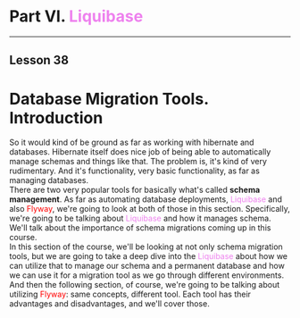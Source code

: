 #  Part VI. <span style="color:violet">Liquibase</span>
   ________________________________________
## Lesson 38 
#  Database Migration Tools. Introduction

So it would kind of be ground
as far as working with hibernate and databases.
Hibernate itself does nice job of being able to automatically manage schemas and things like that.
The problem is, it's kind of very rudimentary.
And it's functionality,
very basic functionality, as far as managing databases.
<br>
There are two very popular tools for basically
what's called <b>schema management</b>.
As far as automating database deployments,
<span style="color: violet;">Liquibase</span> and also <span style="color:red">Flyway</span>,
we're going to look at both of those in this section.
Specifically, we're going to be talking about <span style="color:violet">Liquibase</span> and how
it manages schema.  We'll talk about the importance of schema migrations coming up in this course.
<br>
In this section of the course, we'll be looking at not only schema migration tools, 
but we are going to take a deep dive into the <span style="color:violet">Liquibase</span> 
about how we can utilize that to manage our schema and a permanent database and 
how we can use it for a migration tool as we go through different environments.
<br>
And then the following section, of course, 
we're going to be talking about utilizing <span style="color:red">Flyway</span>: 
same concepts, different tool.
Each tool has their advantages and disadvantages, and we'll cover those. 